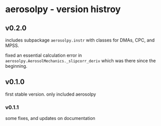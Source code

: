 # aerosolpy - version histroy


## v0.2.0

includes subpackage `aerosolpy.instr` with classes for DMAs, CPC, and MPSS.

fixed an essential calculation error in 
`aerosolpy.AerosolMechanics._slipcorr_deriv` which was there since the 
beginning. 
    

## v0.1.0 

first stable version. only included aerosolpy

### v0.1.1 

some fixes, and updates on documentation